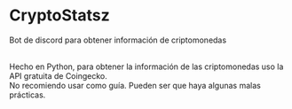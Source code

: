 # CryptoStatsz
Bot de discord para obtener información de criptomonedas</br></br>

Hecho en Python, para obtener la información de las criptomonedas uso la API gratuita de Coingecko.</br>
No recomiendo usar como guía. Pueden ser que haya algunas malas prácticas.</br>
